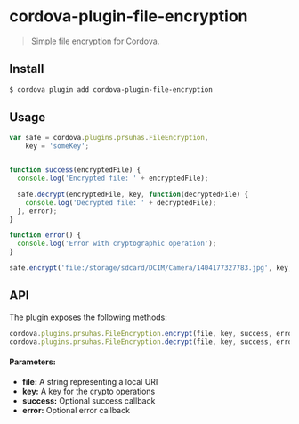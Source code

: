 cordova-plugin-file-encryption
====

> Simple file encryption for Cordova.

## Install

```bash
$ cordova plugin add cordova-plugin-file-encryption
```

## Usage

```javascript
var safe = cordova.plugins.prsuhas.FileEncryption,
    key = 'someKey';


function success(encryptedFile) {
  console.log('Encrypted file: ' + encryptedFile);

  safe.decrypt(encryptedFile, key, function(decryptedFile) {
    console.log('Decrypted file: ' + decryptedFile);
  }, error);
}

function error() {
  console.log('Error with cryptographic operation');
}

safe.encrypt('file:/storage/sdcard/DCIM/Camera/1404177327783.jpg', key, success, error);
```

## API

The plugin exposes the following methods:

```javascript
cordova.plugins.prsuhas.FileEncryption.encrypt(file, key, success, error);
cordova.plugins.prsuhas.FileEncryption.decrypt(file, key, success, error);
```

#### Parameters:
* __file:__ A string representing a local URI
* __key:__ A key for the crypto operations
* __success:__ Optional success callback
* __error:__ Optional error callback
